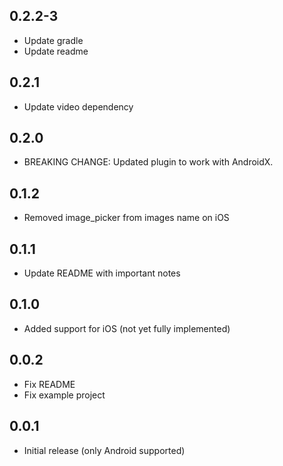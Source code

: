 ## 0.2.2-3

* Update gradle
* Update readme

## 0.2.1

* Update video dependency

## 0.2.0

* BREAKING CHANGE: Updated plugin to work with AndroidX.

## 0.1.2

* Removed image_picker from images name on iOS

## 0.1.1

* Update README with important notes

## 0.1.0

* Added support for iOS (not yet fully implemented)

## 0.0.2

* Fix README
* Fix example project

## 0.0.1

* Initial release (only Android supported)
